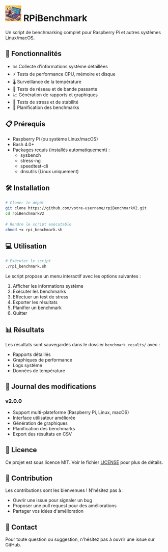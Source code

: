 # <img src="https://raw.githubusercontent.com/iyotee/rpiBenchmarkV2/main/logo.svg" alt="RPiBenchmark Logo" width="50" height="50"> RPiBenchmark

Un script de benchmarking complet pour Raspberry Pi et autres systèmes Linux/macOS.

## 🚀 Fonctionnalités

- 📊 Collecte d'informations système détaillées
- ⚡ Tests de performance CPU, mémoire et disque
- 🌡️ Surveillance de la température
- 📶 Tests de réseau et de bande passante
- 📈 Génération de rapports et graphiques
- 🔄 Tests de stress et de stabilité
- 📅 Planification des benchmarks

## 📋 Prérequis

- Raspberry Pi (ou système Linux/macOS)
- Bash 4.0+
- Packages requis (installés automatiquement) :
  - sysbench
  - stress-ng
  - speedtest-cli
  - dnsutils (Linux uniquement)

## 🛠️ Installation

```bash
# Cloner le dépôt
git clone https://github.com/votre-username/rpiBenchmarkV2.git
cd rpiBenchmarkV2

# Rendre le script exécutable
chmod +x rpi_benchmark.sh
```

## 💻 Utilisation

```bash
# Exécuter le script
./rpi_benchmark.sh
```

Le script propose un menu interactif avec les options suivantes :
1. Afficher les informations système
2. Exécuter les benchmarks
3. Effectuer un test de stress
4. Exporter les résultats
5. Planifier un benchmark
6. Quitter

## 📊 Résultats

Les résultats sont sauvegardés dans le dossier `benchmark_results/` avec :
- Rapports détaillés
- Graphiques de performance
- Logs système
- Données de température

## 📝 Journal des modifications

### v2.0.0
- Support multi-plateforme (Raspberry Pi, Linux, macOS)
- Interface utilisateur améliorée
- Génération de graphiques
- Planification des benchmarks
- Export des résultats en CSV

## 📄 Licence

Ce projet est sous licence MIT. Voir le fichier [LICENSE](LICENSE) pour plus de détails.

## 🤝 Contribution

Les contributions sont les bienvenues ! N'hésitez pas à :
- Ouvrir une issue pour signaler un bug
- Proposer une pull request pour des améliorations
- Partager vos idées d'amélioration

## 📧 Contact

Pour toute question ou suggestion, n'hésitez pas à ouvrir une issue sur GitHub. 